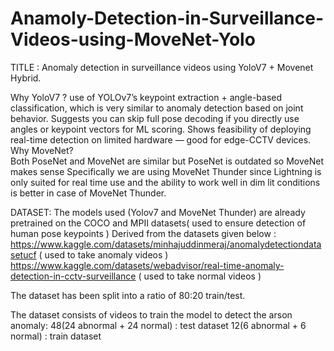 # Anamoly-Detection-in-Surveillance-Videos-using-MoveNet-Yolo
TITLE : 
Anomaly detection in surveillance videos using YoloV7 + Movenet Hybrid.

Why YoloV7 ?
use of YOLOv7’s keypoint extraction + angle-based classification, which is very similar to anomaly detection based on joint behavior.
Suggests you can skip full pose decoding if you directly use angles or keypoint vectors for ML scoring.
Shows feasibility of deploying real-time detection on limited hardware — good for edge-CCTV devices.
Why MoveNet?  
Both PoseNet and MoveNet are similar but PoseNet is outdated so MoveNet makes sense
Specifically we are using MoveNet Thunder since Lightning is only suited for real time use and the ability to work well in dim lit conditions is better in case of MoveNet Thunder.

DATASET: 
The models used (Yolov7 and MoveNet Thunder) are already pretrained on the COCO and MPII datasets( used to ensure detection of human pose keypoints )
Derived from the datasets given below : 
https://www.kaggle.com/datasets/minhajuddinmeraj/anomalydetectiondatasetucf
( used to take anomaly videos )
https://www.kaggle.com/datasets/webadvisor/real-time-anomaly-detection-in-cctv-surveillance 
( used to take normal videos )

The dataset has been split into a ratio of 80:20 train/test.

The dataset consists of videos to train the model to detect the arson anomaly: 
48(24 abnormal + 24 normal) : test dataset
12(6 abnormal + 6 normal) : train dataset
